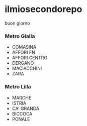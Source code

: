# ilmiosecondorepo
buon giorno
### Metro Gialla
- COMASINA
- AFFORI FN
- AFFORI CENTRO
- DERGANO
- MACIACCHINI
- ZARA
### Metro Lilla
- MARCHE
- ISTRIA
- CA' GRANDA
- BICCOCA
- PONALE